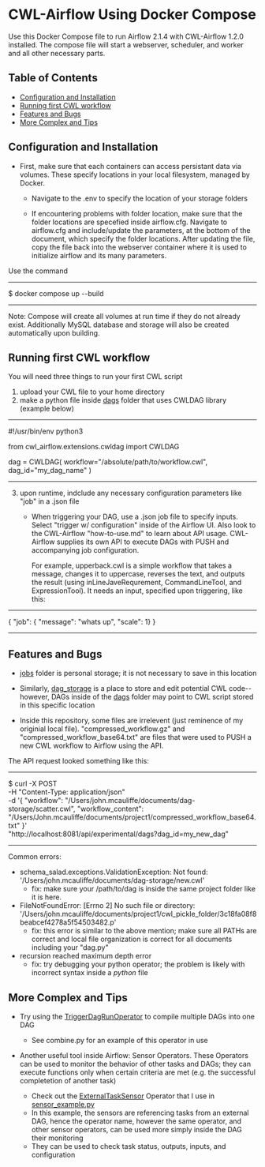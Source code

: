 # CWL-Airflow Using Docker Compose

Use this Docker Compose file to run Airflow 2.1.4 with CWL-Airflow 1.2.0 installed. The compose file will start a webserver, scheduler, and worker and all other necessary parts.
## Table of Contents

- [Configuration and Installation](#configuration-and-installation)
- [Running first CWL workflow](#running-first-cwl-workflow)
- [Features and Bugs](#features-and-bugs)
- [More Complex and Tips](#More-Complex-and-Tips)

## Configuration and Installation

+ First, make sure that each containers can access persistant data via volumes. These specify locations in your local filesystem, managed by Docker.
    + Navigate to the .env to specify the location of your storage folders


        
    + If encountering problems with folder location, make sure that the folder locations are specefied inside airflow.cfg. Navigate to airflow.cfg and include/update the parameters, at the bottom of the document, which specify the folder locations. After updating the file, copy the file back into the webserver container where it is used to initialize airflow and its many parameters.


Use the command
***                      ***
$ docker compose up --build
***                      ***


Note: Compose will create all volumes at run time if they do not already exist. Additionally MySQL database and storage will also be created automatically upon building.

## Running first CWL workflow

You will need three things to run your first CWL script

1. upload your CWL file to your home directory
2. make a python file inside [dags](/dags) folder that uses CWLDAG library (example below)
    
***                      ***
#!/usr/bin/env python3

from cwl_airflow.extensions.cwldag import CWLDAG

dag = CWLDAG(
    workflow="/absolute/path/to/workflow.cwl",
    dag_id="my_dag_name"
)
***                      ***

3. upon runtime, indclude any necessary configuration parameters like "job" in a .json file
    + When triggering your DAG, use a .json job file to specify inputs. Select "trigger w/ configuration" inside of the Airflow UI. Also look to the CWL-Airflow "how-to-use.md" to learn about API usage. CWL-Airflow supplies its own API to execute DAGs with PUSH and accompanying job configuration.

        For example, upperback.cwl is a simple workflow that takes a message, changes it to uppercase, reverses the text, and outputs the result (using inLineJaveRequrement, CommandLineTool, and ExpressionTool). It needs an input, specified upon triggering, like this:
***                      ***
{
"job": {
"message": "whats up",
"scale": 1}
}
***                      ***






## Features and Bugs

+ [jobs](/jobs) folder is personal storage; it is not necessary to save in this location
+ Similarly, [dag_storage](/dag_storage) is a place to store and edit potential CWL code--however, DAGs inside of the [dags](/dags) folder may point to CWL script stored in this specific location

+ Inside this repository, some files are irrelevent (just reminence of my originial local file). "compressed_workflow.gz" and "compressed_workflow_base64.txt" are files that were used to PUSH a new CWL workflow to Airflow using the API.

The API request looked something like this:
***                      ***
$ curl -X POST \
  -H "Content-Type: application/json" \
  -d '{
    "workflow": "/Users/john.mcauliffe/documents/dag-storage/scatter.cwl",
    "workflow_content": "/Users/John.mcauliffe/documents/project1/compressed_workflow_base64.txt"
  }' \
  "http://localhost:8081/api/experimental/dags?dag_id=my_new_dag"
***                      ***

Common errors:
+ schema_salad.exceptions.ValidationException: Not found: '/Users/john.mcauliffe/documents/dag-storage/new.cwl'
    + fix: make sure your /path/to/dag is inside the same project folder like it is here.
+ FileNotFoundError: [Errno 2] No such file or directory: '/Users/john.mcauliffe/documents/project1/cwl_pickle_folder/3c18fa08f8beabcef4278a5f54503482.p'
    + fix: this error is similar to the above mention; make sure all PATHs are correct and local file organization is correct for all documents including your "dag.py"
+ recursion reached maximum depth error
    + fix: try debugging your python operator; the problem is likely with incorrect syntax inside a _python_ file


## More Complex and Tips

+ Try using the [TriggerDagRunOperator](https://github.com/apache/airflow/blob/main/airflow/operators/trigger_dagrun.py) to compile multiple DAGs into one DAG
    + See combine.py for an example of this operator in use

+ Another useful tool inside Airflow: Sensor Operators. These Operators can be used to monitor the behavior of other tasks and DAGs; they can execute functions only when certain criteria are met (e.g. the successful completetion of another task)
    + Check out the [ExternalTaskSensor](https://github.com/apache/airflow/blob/39aee60b33a56eee706af084ed1c600b12a0dd57/airflow/sensors/external_task.py) Operator that I use in [sensor_example.py](/dag_storage/sensor_example.py)
    + In this example, the sensors are referencing tasks from an external DAG, hence the operator name, however the same operator, and other sensor operators, can be used more simply inside the DAG their monitoring
    + They can be used to check task status, outputs, inputs, and configuration





